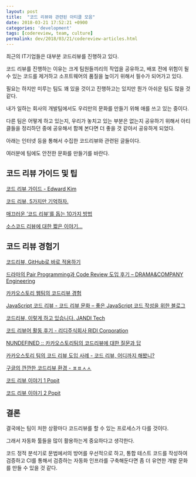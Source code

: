 ```yaml
---
layout: post
title:  "코드 리뷰와 관련된 아티클 모음"
date: 2018-03-21 17:52:21 +0900
categories: 'development'
tags: [codereview, team, culture]
permalink: dev/2018/03/21/codereview-articles.html
---
```


최근의 IT기업들은 대부분 코드리뷰를 진행하고 있다.

코드 리뷰를 진행하는 이유는 크게 팀원들끼리의 작업을 공유하고, 배포 전에 위험이 될 수 있는 코드를 제거하고 소프트웨어의 품질을 높이기 위해서 필수가 되어가고 있다.

필요는 하지만 미루는 팀도 꽤 있을 것이고 진행하고는 있지만 뭔가 아쉬운 팀도 많을 것 같다.

내가 일하는 회사의 개발팀에서도 우리만의 문화를 만들기 위해 애를 쓰고 있는 중이다.

다른 팀은 어떻게 하고 있는지, 우리가 놓치고 있는 부분은 없는지 공유하기 위해서 아티클들을 정리하던 중에 공유해서 함께 본다면 더 좋을 것 같아서 공유하게 되었다.

아래는 인터넷 등을 통해서 수집한 코드리뷰와 관련된 글들이다.

여러분에 팀에도 안전한 문화를 만들기를 바란다.

## 코드 리뷰 가이드 및 팁

[코드 리뷰 가이드 - Edward Kim](http://www.haruair.com/blog/3116)

[코드 리뷰, 5가지만 기억하자.](https://silentsoft.kr/archives/20)

[매끄러운 ‘코드 리뷰’를 돕는 10가지 방법](http://www.bloter.net/archives/238819)

[소스코드 리뷰에 대한 짧은 이야기...](https://brunch.co.kr/@supims/11)

## 코드 리뷰 경험기

[코드리뷰, GitHub로 바로 적용하기](https://academy.realm.io/kr/posts/codereview-howto/)

[드라마의 Pair Programming과 Code Review 도입 후기 – DRAMA&COMPANY Engineering](http://blog.dramancompany.com/2016/05/%EB%93%9C%EB%9D%BC%EB%A7%88%EC%9D%98-pair-programming%EA%B3%BC-code-review-%EB%8F%84%EC%9E%85-%ED%9B%84%EA%B8%B0/)

[카카오스토리 웹팀의 코드리뷰 경험](https://www.slideshare.net/OhgyunAhn/ss-61189141)

[JavaScript 코드 리뷰 - 코드 리뷰 문화 – 좋은 JavaScript 코드 작성을 위한 블로그](https://cimfalab.github.io/deepscan/2016/08/code-review-1)

[코드리뷰, 이렇게 하고 있습니다. JANDI Tech](https://tosslab.github.io/codereview/2015/12/18/%EC%BD%94%EB%93%9C%EB%A6%AC%EB%B7%B0-%EC%9D%B4%EB%A0%87%EA%B2%8C-%ED%95%98%EA%B3%A0-%EC%9E%88%EB%8B%A4.html)

[코드 리뷰어 활동 후기 - 리디주식회사 RIDI Corporation](https://www.ridicorp.com/blog/2017/06/26/code-review/)

[NUNDEFINED :: 카카오스토리팀의 코드리뷰에 대한 질문과 답](http://blog.nundefined.com/62)

[카카오스토리 팀의 코드 리뷰 도입 사례 - 코드 리뷰, 어디까지 해봤니?](http://tech.kakao.com/2016/02/04/code-review/)

[구글의 깐깐한 코드리뷰 환경 - ㅍㅍㅅㅅ](http://ppss.kr/archives/90212)

[코드 리뷰 이야기 1 Popit](http://www.popit.kr/%EC%BD%94%EB%93%9C-%EB%A6%AC%EB%B7%B0-%EC%9D%B4%EC%95%BC%EA%B8%B0-1/)

[코드 리뷰 이야기 2 Popit](http://www.popit.kr/%EC%BD%94%EB%93%9C-%EB%A6%AC%EB%B7%B0-%EC%9D%B4%EC%95%BC%EA%B8%B02/)

## 결론

결국에는 팀이 처한 상황마다 코드리뷰를 할 수 있는 프로세스가 다를 것이다.

그래서 자동화 툴들을 많이 활용하는게 중요하다고 생각한다.

코드 정적 분석기로 문법에서의 방어를 우선적으로 하고, 통합 테스트 코드를 작성하여 검증하고 CI를 통해서 검증하는 자동화 인프라를 구축해둔다면 좀 더 유연한 개발 문화를 만들 수 있을 것 같다.
